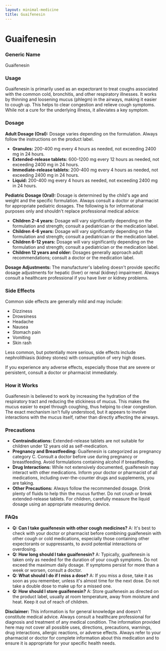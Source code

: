 ```yaml
---
layout: minimal-medicine
title: Guaifenesin
---
```


# Guaifenesin
### Generic Name
Guaifenesin

### Usage
Guaifenesin is primarily used as an expectorant to treat coughs associated with the common cold, bronchitis, and other respiratory illnesses.  It works by thinning and loosening mucus (phlegm) in the airways, making it easier to cough up. This helps to clear congestion and relieve cough symptoms. While not a cure for the underlying illness, it alleviates a key symptom.

### Dosage

**Adult Dosage (Oral):**  Dosage varies depending on the formulation. Always follow the instructions on the product label.

* **Granules:** 200-400 mg every 4 hours as needed, not exceeding 2400 mg in 24 hours.
* **Extended-release tablets:** 600-1200 mg every 12 hours as needed, not exceeding 2400 mg in 24 hours.
* **Immediate-release tablets:** 200-400 mg every 4 hours as needed, not exceeding 2400 mg in 24 hours.
* **Liquid:** 200-400 mg every 4 hours as needed, not exceeding 2400 mg in 24 hours.

**Pediatric Dosage (Oral):** Dosage is determined by the child's age and weight and the specific formulation.  Always consult a doctor or pharmacist for appropriate pediatric dosages.  The following is for informational purposes only and shouldn't replace professional medical advice:

* **Children 2-4 years:**  Dosage will vary significantly depending on the formulation and strength; consult a pediatrician or the medication label.
* **Children 4-6 years:** Dosage will vary significantly depending on the formulation and strength; consult a pediatrician or the medication label.
* **Children 6-12 years:** Dosage will vary significantly depending on the formulation and strength; consult a pediatrician or the medication label.
* **Children 12 years and older:**  Dosages generally approach adult recommendations; consult a doctor or the medication label.


**Dosage Adjustments:**  The manufacturer's labeling doesn't provide specific dosage adjustments for hepatic (liver) or renal (kidney) impairment.  Always consult a healthcare professional if you have liver or kidney problems.

### Side Effects

Common side effects are generally mild and may include:

* Dizziness
* Drowsiness
* Headache
* Nausea
* Stomach pain
* Vomiting
* Skin rash

Less common, but potentially more serious, side effects include nephrolithiasis (kidney stones) with consumption of very high doses.  

If you experience any adverse effects, especially those that are severe or persistent, consult a doctor or pharmacist immediately.

### How it Works

Guaifenesin is believed to work by increasing the hydration of the respiratory tract and reducing the stickiness of mucus. This makes the mucus easier to expel through coughing, thus helping to clear congestion.  The exact mechanism isn't fully understood, but it appears to involve interactions with the mucus itself, rather than directly affecting the airways.

### Precautions

* **Contraindications:** Extended-release tablets are not suitable for children under 12 years old as self-medication.
* **Pregnancy and Breastfeeding:**  Guaifenesin is categorized as pregnancy category C.  Consult a doctor before use during pregnancy or breastfeeding.  Avoid formulations containing alcohol if breastfeeding.
* **Drug Interactions:**  While not extensively documented, guaifenesin may interact with other medications.  Inform your doctor or pharmacist of all medications, including over-the-counter drugs and supplements, you are taking.
* **Other Precautions:** Always follow the recommended dosage.  Drink plenty of fluids to help thin the mucus further.  Do not crush or break extended-release tablets. For children, carefully measure the liquid dosage using an appropriate measuring device.

### FAQs

* **Q: Can I take guaifenesin with other cough medicines?** A:  It's best to check with your doctor or pharmacist before combining guaifenesin with other cough or cold medications, especially those containing other expectorants or suppressants, to avoid potential interactions or overdosing.
* **Q: How long should I take guaifenesin?** A: Typically, guaifenesin is taken only as needed for the duration of your cough symptoms.  Do not exceed the maximum daily dosage.  If symptoms persist for more than a week or worsen, consult a doctor.
* **Q: What should I do if I miss a dose?** A: If you miss a dose, take it as soon as you remember, unless it's almost time for the next dose.  Do not take a double dose to make up for a missed one.
* **Q: How should I store guaifenesin?** A: Store guaifenesin as directed on the product label, usually at room temperature, away from moisture and heat. Keep it out of reach of children.


**Disclaimer:** This information is for general knowledge and doesn't constitute medical advice. Always consult a healthcare professional for diagnosis and treatment of any medical condition.  The information provided here may not cover all possible uses, directions, precautions, warnings, drug interactions, allergic reactions, or adverse effects.  Always refer to your pharmacist or doctor for complete information about this medication and to ensure it is appropriate for your specific health needs.
